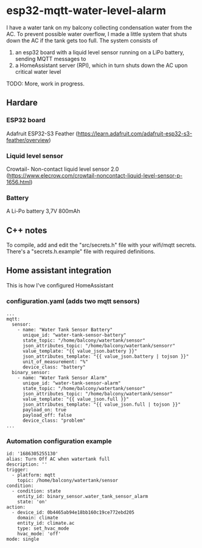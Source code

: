 # esp32-mqtt-water-level-alarm

I have a water tank on my balcony collecting condensation water from the AC.
To prevent possible water overflow, I made a little system that shuts down the AC if the tank gets too full.
The system consists of
1) an esp32 board with a liquid level sensor running on a LiPo battery, sending MQTT messages to
2) a HomeAssistant server (RPI), which in turn shuts down the AC upon critical water level

TODO: More, work in progress.

## Hardare

### ESP32 board
Adafruit ESP32-S3 Feather (https://learn.adafruit.com/adafruit-esp32-s3-feather/overview)

### Liquid level sensor
Crowtail- Non-contact liquid level sensor 2.0 (https://www.elecrow.com/crowtail-noncontact-liquid-level-sensor-p-1656.html)

### Battery
A Li-Po battery 3,7V 800mAh 

## C++ notes
To compile, add and edit the "src/secrets.h" file with your wifi/mqtt secrets. 
There's a "secrets.h.example" file with required definitions.

## Home assistant integration
This is how I've configured HomeAssistant

### configuration.yaml (adds two mqtt sensors)

~~~code
...
mqtt:
  sensor:
    - name: "Water Tank Sensor Battery"
      unique_id: "water-tank-sensor-battery"
      state_topic: "/home/balcony/watertank/sensor"
      json_attributes_topic: "/home/balcony/watertank/sensorr"
      value_template: "{{ value_json.battery }}"
      json_attributes_template: "{{ value_json.battery | tojson }}"
      unit_of_measurement: "%"
      device_class: "battery"
  binary_sensor:
    - name: "Water Tank Sensor Alarm"
      unique_id: "water-tank-sensor-alarm"
      state_topic: "/home/balcony/watertank/sensor"
      json_attributes_topic: "/home/balcony/watertank/sensor"
      value_template: "{{ value_json.full }}"
      json_attributes_template: "{{ value_json.full | tojson }}"
      payload_on: true
      payload_off: false
      device_class: "problem"
...
~~~

### Automation configuration example
~~~code
id: '1686305255130'
alias: Turn Off AC when watertank full
description: ''
trigger:
  - platform: mqtt
    topic: /home/balcony/watertank/sensor
condition:
  - condition: state
    entity_id: binary_sensor.water_tank_sensor_alarm
    state: 'on'
action:
  - device_id: 0b4465ab94e18bb160c19ce772ebd205
    domain: climate
    entity_id: climate.ac
    type: set_hvac_mode
    hvac_mode: 'off'
mode: single
~~~

